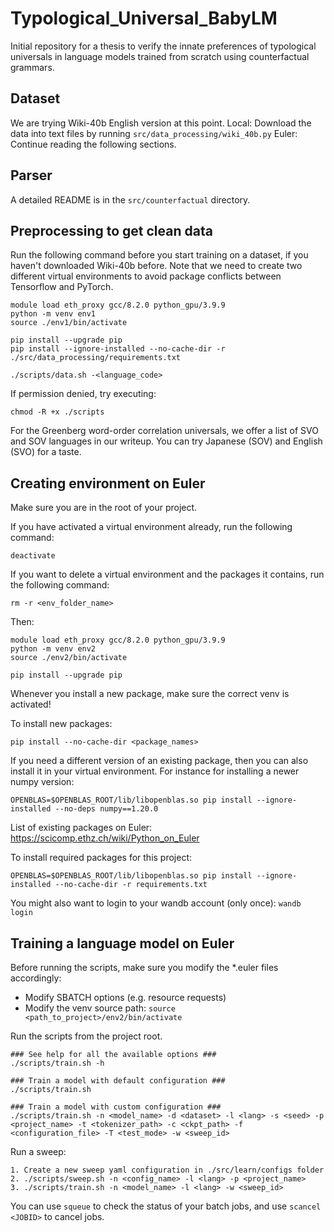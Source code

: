 # Typological_Universal_BabyLM

Initial repository for a thesis to verify the innate preferences of typological universals in language models trained from scratch using counterfactual grammars.

## Dataset

We are trying Wiki-40b English version at this point. 
Local: Download the data into text files by running `src/data_processing/wiki_40b.py`
Euler: Continue reading the following sections.

## Parser

A detailed README is in the `src/counterfactual` directory.

## Preprocessing to get clean data

Run the following command before you start training on a dataset, if you haven't downloaded Wiki-40b before.
Note that we need to create two different virtual environments to avoid package conflicts between Tensorflow and PyTorch.

```
module load eth_proxy gcc/8.2.0 python_gpu/3.9.9
python -m venv env1
source ./env1/bin/activate

pip install --upgrade pip
pip install --ignore-installed --no-cache-dir -r ./src/data_processing/requirements.txt

./scripts/data.sh -<language_code>
```

If permission denied, try executing:

```
chmod -R +x ./scripts
```

For the Greenberg word-order correlation universals, we offer a list of SVO and SOV languages in our writeup.
You can try Japanese (SOV) and English (SVO) for a taste.

## Creating environment on Euler

Make sure you are in the root of your project.

If you have activated a virtual environment already, run the following command:

```
deactivate
```

If you want to delete a virtual environment and the packages it contains, run the following command:

```
rm -r <env_folder_name>
```

Then:

```
module load eth_proxy gcc/8.2.0 python_gpu/3.9.9
python -m venv env2
source ./env2/bin/activate

pip install --upgrade pip
```

Whenever you install a new package, make sure the correct venv is activated!

To install new packages:

```
pip install --no-cache-dir <package_names>
```

If you need a different version of an existing package, then you can also install it in your virtual environment. For instance for installing a newer numpy version:

```
OPENBLAS=$OPENBLAS_ROOT/lib/libopenblas.so pip install --ignore-installed --no-deps numpy==1.20.0
```

List of existing packages on Euler:  <https://scicomp.ethz.ch/wiki/Python_on_Euler>

To install required packages for this project:

```
OPENBLAS=$OPENBLAS_ROOT/lib/libopenblas.so pip install --ignore-installed --no-cache-dir -r requirements.txt
```

You might also want to login to your wandb account (only once): ```wandb login```

## Training a language model on Euler

Before running the scripts, make sure you modify the *.euler files accordingly:

* Modify SBATCH options (e.g. resource requests) 
* Modify the venv source path: ```source <path_to_project>/env2/bin/activate```

Run the scripts from the project root.

```
### See help for all the available options ###
./scripts/train.sh -h

### Train a model with default configuration ###
./scripts/train.sh

### Train a model with custom configuration ###
./scripts/train.sh -n <model_name> -d <dataset> -l <lang> -s <seed> -p <project_name> -t <tokenizer_path> -c <ckpt_path> -f <configuration_file> -T <test_mode> -w <sweep_id>
```

Run a sweep:

```
1. Create a new sweep yaml configuration in ./src/learn/configs folder
2. ./scripts/sweep.sh -n <config_name> -l <lang> -p <project_name>
3. ./scripts/train.sh -n <model_name> -l <lang> -w <sweep_id>

```

You can use ```squeue``` to check the status of your batch jobs, and use ```scancel <JOBID>``` to cancel jobs.
